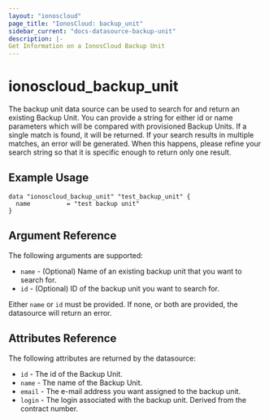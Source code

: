 ```yaml
---
layout: "ionoscloud"
page_title: "IonosCloud: backup_unit"
sidebar_current: "docs-datasource-backup-unit"
description: |-
Get Information on a IonosCloud Backup Unit
---
```


# ionoscloud\_backup_unit

The backup unit data source can be used to search for and return an existing Backup Unit. You can provide a string for either id or name parameters which will be compared with provisioned Backup Units. If a single match is found, it will be returned. If your search results in multiple matches, an error will be generated. When this happens, please refine your search string so that it is specific enough to return only one result.

## Example Usage

```hcl
data "ionoscloud_backup_unit" "test_backup_unit" {
  name			= "test backup unit"
}
```

## Argument Reference

The following arguments are supported:

* `name` - (Optional) Name of an existing backup unit that you want to search for.
* `id` - (Optional) ID of the backup unit you want to search for.

Either `name` or `id` must be provided. If none, or both are provided, the datasource will return an error.

## Attributes Reference

The following attributes are returned by the datasource:

* `id` - The id of the Backup Unit.
* `name` - The name of the Backup Unit.
* `email` - The e-mail address you want assigned to the backup unit.
* `login` - The login associated with the backup unit. Derived from the contract number.